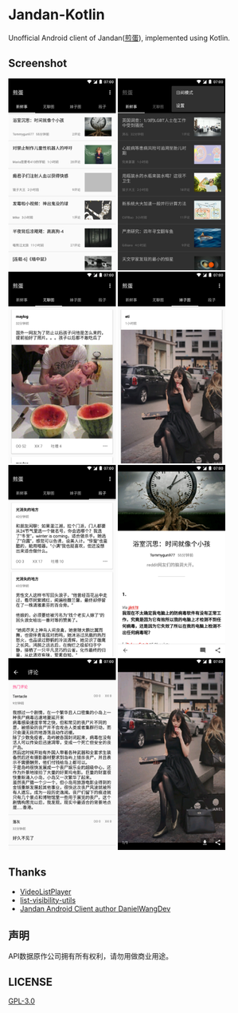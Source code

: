 # Jandan-Kotlin
Unofficial Android client of Jandan([煎蛋](http://www.coolapk.com/apk/com.danielstudio.app.wowtu)), implemented using Kotlin.

## Screenshot
<img src="screenshots/Screenshot_20170709-115610.png" width="216" height="384"> <img src="screenshots/Screenshot_20170726-203445.png" width="216" height="384"><img src="screenshots/Screenshot_20170709-115615.png" width="216" height="384"> 
<img src="screenshots/Screenshot_20170709-115625.png" width="216" height="384"> <img src="screenshots/Screenshot_20170709-115629.png" width="216" height="384"> <img src="screenshots/Screenshot_20170709-115643.png" width="216" height="384">
<img src="screenshots/Screenshot_20170709-115649.png" width="216" height="384"> <img src="screenshots/Screenshot_20170709-115743.png" width="216" height="384"> 
## Thanks 
* [VideoListPlayer](https://github.com/waynell/VideoListPlayer)
* [list-visibility-utils](https://github.com/danylovolokh/VideoPlayerManager/tree/master/list-visibility-utils)
* [Jandan Android Client author DanielWangDev](https://m.weibo.cn/u/1749949233)

## 声明
API数据原作公司拥有所有权利，请勿用做商业用途。

## LICENSE
[GPL-3.0](https://github.com/Assassinss/Jandan-Kotlin/blob/master/LICENSE)
